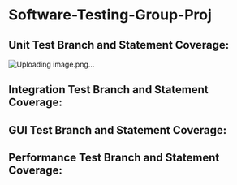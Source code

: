 # Software-Testing-Group-Proj

## Unit Test Branch and Statement Coverage:
![Uploading image.png…]()


## Integration Test Branch and Statement Coverage:

## GUI Test Branch and Statement Coverage:

## Performance Test Branch and Statement Coverage:
